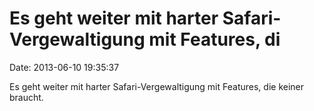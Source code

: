 Es geht weiter mit harter Safari-Vergewaltigung mit Features, di
================================================================

Date: 2013-06-10 19:35:37

Es geht weiter mit harter Safari-Vergewaltigung mit Features, die keiner
braucht.
